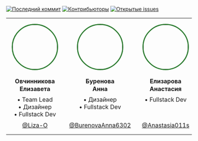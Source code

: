 [![Последний коммит](https://img.shields.io/github/last-commit/algorithm-ssau/AEAEA?style=for-the-badge&color=green)](https://github.com/algorithm-ssau/AEAEA/commits/main)
[![Контрибьюторы](https://img.shields.io/github/contributors/algorithm-ssau/AEAEA?style=for-the-badge)](https://github.com/algorithm-ssau/AEAEA/graphs/contributors)
[![Открытые issues](https://img.shields.io/github/issues-raw/algorithm-ssau/AEAEA?style=for-the-badge)](https://github.com/algorithm-ssau/AEAEA/issues)


<table align="center">
  <tr>
    <!-- Первая строка -->
    <td valign="top" width="200px" style="height: 220px; text-align: center; padding: 15px;">
      <div style="height: 100%; display: flex; flex-direction: column; justify-content: space-between;">
        <div>
          <img src="https://avatars.githubusercontent.com/u/191477093?v=4" width="120" style="border-radius: 50%; border: 3px solid #2e7d32; margin: 0 auto 20px;"/>
          <strong style="display: inline-block; height: 40px; line-height: 1.3;">Овчинникова<br>Елизавета</strong>
          <div style="margin: 10px 0;">
            • Team Lead<br>
            • Дизайнер<br>
            • Fullstack Dev
          </div>
        </div>
        <div>
          <a href="https://github.com/Liza-O">@Liza-O</a>
        </div>
      </div>
    </td>    
    <td valign="top" width="200px" style="height: 220px; text-align: center; padding: 15px;">
      <div style="height: 100%; display: flex; flex-direction: column; justify-content: space-between;">
        <div>
          <img src="https://avatars.githubusercontent.com/u/191490969?v=4" width="120" style="border-radius: 50%; border: 3px solid #2e7d32; margin: 0 auto 20px;"/>
          <strong style="display: inline-block; height: 40px; line-height: 1.3;">Буренова<br>Анна</strong>
          <div style="margin: 10px 0;">
            • Дизайнер<br>
            • Fullstack Dev<br>
            &nbsp;
          </div>
        </div>
        <div>
          <a href="https://github.com/BurenovaAnna6302">@BurenovaAnna6302</a>
        </div>
      </div>
    </td>    
    <td valign="top" width="200px" style="height: 220px; text-align: center; padding: 15px;">
      <div style="height: 100%; display: flex; flex-direction: column; justify-content: space-between;">
        <div>
          <img src="https://avatars.githubusercontent.com/u/166629949?v=4" width="120" style="border-radius: 50%; border: 3px solid #2e7d32; margin: 0 auto 20px;"/>
          <strong style="display: inline-block; height: 40px; line-height: 1.3;">Елизарова<br>Анастасия</strong>
          <div style="margin: 10px 0;">
            • Fullstack Dev<br>
            &nbsp;<br>
            &nbsp;
          </div>
        </div>
        <div>
          <a href="https://github.com/Anastasia011s">@Anastasia011s</a>
        </div>
      </div>
    </td>
    <td valign="top" width="200px" style="height: 220px; text-align: center; padding: 15px;">
      <div style="height: 100%; display: flex; flex-direction: column; justify-content: space-between;">
        <div>
          <img src="https://avatars.githubusercontent.com/u/159873153?v=4" width="120" style="border-radius: 50%; border: 3px solid #2e7d32; margin: 0 auto 20px;"/>
          <strong style="display: inline-block; height: 40px; line-height: 1.3;">Кочетков<br>Егор</strong>
          <div style="margin: 10px 0;">
            • Fullstack Dev<br>
            &nbsp;<br>
            &nbsp;
          </div>
        </div>
        <div>
          <a href="https://github.com/PIRSON21">@PIRSON21</a>
        </div>
      </div>
    </td>    
    <td valign="top" width="200px" style="height: 220px; text-align: center; padding: 15px;">
      <div style="height: 100%; display: flex; flex-direction: column; justify-content: space-between;">
        <div>
          <img src="https://avatars.githubusercontent.com/u/160622634?v=4" width="120" style="border-radius: 50%; border: 3px solid #2e7d32; margin: 0 auto 20px;"/>
          <strong style="display: inline-block; height: 40px; line-height: 1.3;">Кувшинов<br>Антон</strong>
          <div style="margin: 10px 0;">
            • Fullstack Dev<br>
            &nbsp;<br>
            &nbsp;
          </div>
        </div>
        <div>
          <a href="https://github.com/di-not">@di-not</a>
        </div>
      </div>
    </td>
  </tr>
</table>

